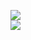 [![](https://img.shields.io/badge/Made%20With-Github%20Spray-lightgrey.svg?style=for-the-badge&logo=github)](https://github.com/Annihil/github-spray#19440)  
[![](https://i.imgur.com/2DrTn0Z.gif)](https://github.com/Annihil/github-spray)